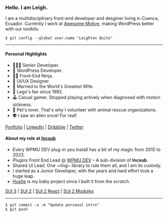 ### Hello. I am Leigh.

I am a multidisciplinary front-end developer and desginer living in Cuenca, Ecuador. Currently I work at [Awesome Motive](https://awesomemotive.com/), making WordPress better with our toolkits.

```
$ git config --global user.name "Leighton Quito"
```

- - -

#### Personal Highlights

- 🧑🏻‍💻 Senior Developer.
- 👾 WordPress Developer.
- 🥷🏻 Front-End Ninja.
- 🎨 UI/UX Designer.
- 💑 Married to the World's Greatest Wife.
- 🧱 Lego's fan since 1992.
- 🕹️ Casual gamer. Stopped playing actively when diagnosed with motion sickness.
- 🐾 Pet's lover. That's why I volunteer with animal rescue organizations.
- 👽 I saw an alien once! For real!

[Portfolio](https://iamleigh.com/) | [LinkedIn](https://www.linkedin.com/in/iamleigh/) | [Dribbble](http://dribbble.com/iamleigh/) | [Twitter](http://twitter.com/uixleighton/)

#### About my role at [Incsub](http://incsub.com/)

- Every WPMU DEV plug-in you install has a bit of my magic from 2015 to 2023.
- Plugins Front End Lead @ [WPMU DEV](https://wpmudev.com/) – A sub-division of **Incsub**.
- Shared UI Lead. One ~ring~ library to rule them all, and I am its custody.
- I started as a Junior Developer, with the years and hard effort took a huge leap.
- [Hustle](https://wpmudev.com/project/hustle/) is my baby project since I built it from the scratch.

[SUI 3](https://wpmudev.github.io/sui-docs/) | [SUI 2](https://wpmudev.github.io/shared-ui/) | [SUI 2 React](https://wpmudev.github.io/shared-ui-react/) | [SUI 2 Modules](https://wpmudev.github.io/shared-modules/)

- - -

```
$ git commit -a -m "Update personal intro"
$ git push
```
